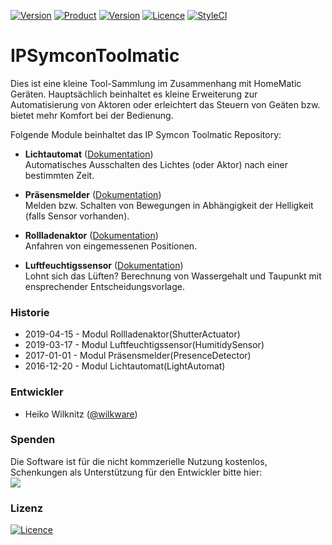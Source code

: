[![Version](https://img.shields.io/badge/Symcon-PHP--Bibliothek-purple.svg)](https://www.symcon.de/service/dokumentation/entwicklerbereich/sdk-tools/sdk-php/)
[![Product](https://img.shields.io/badge/Symcon%20Version-5.0%20%3E-blue.svg)](https://www.symcon.de/produkt/)
[![Version](https://img.shields.io/badge/Modul%20Version-4.0.20190415-orange.svg)](https://github.com/Wilkware/IPSymconToolmatic)
[![Licence](https://img.shields.io/badge/License-CC%20BY--NC--SA%204.0-green.svg)](https://creativecommons.org/licenses/by-nc-sa/4.0/)
[![StyleCI](https://github.styleci.io/repos/76893952/shield?style=flat)](https://github.styleci.io/repos/76893952)

# IPSymconToolmatic

Dies ist eine kleine Tool-Sammlung im Zusammenhang mit HomeMatic Geräten.
Hauptsächlich beinhaltet es kleine Erweiterung zur Automatisierung von Aktoren 
oder erleichtert das Steuern von Geäten bzw. bietet mehr Komfort bei der Bedienung.

Folgende Module beinhaltet das IP Symcon Toolmatic Repository:

- __Lichtautomat__ ([Dokumentation](LightAutomat))  
	Automatisches Ausschalten des Lichtes (oder Aktor) nach einer bestimmten Zeit.

- __Präsensmelder__ ([Dokumentation](PresenceDetector))  
	Melden bzw. Schalten von Bewegungen in Abhängigkeit der Helligkeit (falls Sensor vorhanden).

- __Rollladenaktor__ ([Dokumentation](ShutterActuator))  
	Anfahren von eingemessenen Positionen.

- __Luftfeuchtigssensor__ ([Dokumentation](HumitidySensor))  
	Lohnt sich das Lüften? Berechnung von Wassergehalt und Taupunkt mit ensprechender Entscheidungsvorlage.

### Historie

* 2019-04-15 - Modul Rollladenaktor(ShutterActuator)
* 2019-03-17 - Modul Luftfeuchtigssensor(HumitidySensor)
* 2017-01-01 - Modul Präsensmelder(PresenceDetector)
* 2016-12-20 - Modul Lichtautomat(LightAutomat)

### Entwickler
* Heiko Wilknitz ([@wilkware](https://github.com/wilkware))

### Spenden
Die Software ist für die nicht kommzerielle Nutzung kostenlos, Schenkungen als Unterstützung für den Entwickler bitte hier:<br />
<a href="https://www.paypal.com/cgi-bin/webscr?cmd=_s-xclick&hosted_button_id=8816166" target="_blank"><img src="https://www.paypalobjects.com/de_DE/DE/i/btn/btn_donate_LG.gif" border="0" /></a>

### Lizenz
[![Licence](https://licensebuttons.net/i/l/by-nc-sa/transparent/00/00/00/88x31-e.png)](https://creativecommons.org/licenses/by-nc-sa/4.0/)